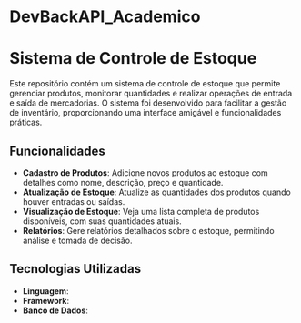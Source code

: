 # DevBackAPI_Academico

# Sistema de Controle de Estoque

Este repositório contém um sistema de controle de estoque que permite gerenciar produtos, monitorar quantidades e realizar operações de entrada e saída de mercadorias. O sistema foi desenvolvido para facilitar a gestão de inventário, proporcionando uma interface amigável e funcionalidades práticas.

## Funcionalidades

- **Cadastro de Produtos**: Adicione novos produtos ao estoque com detalhes como nome, descrição, preço e quantidade.
- **Atualização de Estoque**: Atualize as quantidades dos produtos quando houver entradas ou saídas.
- **Visualização de Estoque**: Veja uma lista completa de produtos disponíveis, com suas quantidades atuais.
- **Relatórios**: Gere relatórios detalhados sobre o estoque, permitindo análise e tomada de decisão.

## Tecnologias Utilizadas

- **Linguagem**: 
- **Framework**: 
- **Banco de Dados**: 
